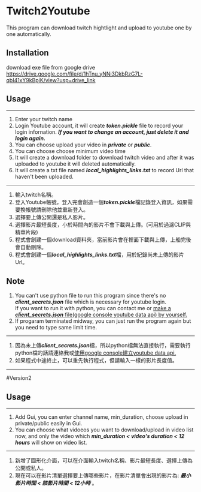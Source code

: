 # Twitch2Youtube
This program can download twitch hightlight and upload to youtube one by one automatically.
## Installation
download exe file from google drive
<https://drive.google.com/file/d/1hTnu_yNNi3DkbRzG7L-qbI41xY9kBpjK/view?usp=drive_link>
## Usage
---
1. Enter your twitch name 
2. Login Youtube account, it will create ***token.pickle*** file to record your login infornation. ***If you want to change an account, just delete it and login again.***    
3. You can choose upload your video in ***private*** or ***public***.    
4. You can choose choose minimum video time    
5. It will create a download folder to download twitch video and after it was uploaded to youtube it will deleted automatically.    
6. It will create a txt file named ***local_highlights_links.txt*** to record Url that haven't been uploaded.    
---
1. 輸入twitch名稱。
2. 登入Youtube帳號，登入完會創造一個***token.pickle***檔記錄登入資訊，如果需要換帳號請刪除他並重新登入。  
3. 選擇要上傳公開還是私人影片。  
4. 選擇影片最短長度，小於時間內的影片不會下載與上傳。(可用於過濾CLIP與精華片段)  
5. 程式會創建一個download資料夾，當前影片會在裡面下載與上傳，上船完後會自動刪除。  
6. 程式會創建一個***local_highlights_links.txt***檔，用於紀錄尚未上傳的影片Url。
## Note
1. You can't use python file to run this program since there's no ***client_secrets.json*** file which is necessary for youtube login.    
If you want to run it with python, you can contact me or [make a ***client_secrets.json*** file(google console youtube data api) by yourself.](https://console.cloud.google.com/)    
2. If progaram terminated midway, you can just run the program again but you need to type same limit time.
---
1. 因為未上傳***client_secrets.json***檔，所以python檔無法直接執行，需要執行python檔的話請連絡我或[使用google console建立youtube data api.](https://console.cloud.google.com/)    
2. 如果程式中途終止，可以重先執行程式，但請輸入一樣的影片長度值。

---
#Version2
## Usage
---
1. Add Gui, you can enter channel name, min_duration, choose upload in private/public easily in Gui.
2. You can choose what vidoeos you want to download/upload in video list now, and only the video which ***min_duration < video's duration < 12 hours*** will show on video list.
---
1. 新增了圖形化介面，可以在介面輸入twitch名稱、影片最短長度、選擇上傳為公開或私人。
2. 現在可以在影片清單選擇要上傳哪些影片，在影片清單會出現的影片為: ***最小影片時間 < 該影片時間 < 12小時*** 。
